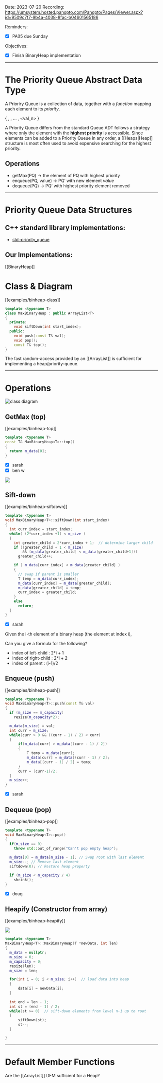 

Date: 2023-07-20
Recording: https://umsystem.hosted.panopto.com/Panopto/Pages/Viewer.aspx?id=9509c7f7-9b4a-4038-8fac-b04601565186

Reminders:
* [x] PA05 due Sunday

Objectives:
* [x] Finish BinaryHeap implementation

---


# The Priority Queue Abstract Data Type

A Prioriry Queue is a collection of data, together with a _function_ mapping each element to its _priority_.

{ <val1>, <val2>, ... , <val_n> }

A Priority Queue differs from the standard Queue ADT follows a strategy where only the element with the **highest priority** is accessible. Since elements can be added to a Priority Queue in any order, a [[Heaps|Heap]] structure is most often used to avoid expensive searching for the highest priority.

## Operations

* getMax(PQ) -> the element of PQ with highest priority
* enqueue(PQ, value) -> PQ’ with new element _value_
* dequeue(PQ) -> PQ’ with highest priority element removed


---


# Priority Queue Data Structures

## C++ standard library implementations:
  * [std::priority_queue](https://en.cppreference.com/w/cpp/container/priority_queue)

## Our Implementations:

[[BinaryHeap]]

# Class & Diagram

[[examples/binheap-class]]
<!-- #include [[examples/binheap-class]] -->
```c++
template <typename T>
class MaxBinaryHeap : public ArrayList<T>
{
  private:
    void siftDown(int start_index);
  public:
    void push(const T& val);
    void pop();
    const T& top();
}
```
<!-- /include -->


The fast random-access provided by an [[ArrayList]] is sufficient for implementing a heap/priority-queue.

---
# Operations

![class diagram](arraylist-diagram.png)

## GetMax (top)
[[examples/binheap-top]]
<!-- #include [[examples/binheap-top]] -->
```c++
template <typename T>
const T& MaxBinaryHeap<T>::top()
{
  return m_data[0];
}
```
<!-- /include -->

* [x] sarah
* [x] ben w

![](img/tree4.png)

## Sift-down
[[examples/binheap-siftdown]]
<!-- #include [[examples/binheap-siftdown]] -->
```c++
template <typename T>
void MaxBinaryHeap<T>::siftDown(int start_index)
{
  int curr_index = start_index;
  while( (2*curr_index +1) < m_size )  
  {
    int greater_child = 2*curr_index + 1;  // determine larger child
    if ((greater_child + 1 < m_size) 
        && (m_data[greater_child] < m_data[greater_child+1]))
      greater_child++;

    if ( m_data[curr_index] < m_data[greater_child] )
    {
      // swap if parent is smaller
      T temp = m_data[curr_index];
      m_data[curr_index] = m_data[greater_child];
      m_data[greater_child] = temp;
      curr_index = greater_child;
    }
    else
      return;
  }
}
```
<!-- /include -->

* [x] sarah

Given the i-th element of a binary heap (the element at index i),

Can you give a formula for the following?

  *  index of left-child : 2*i + 1
  *  index of right-child : 2*i + 2
  *  index of parent : (i-1)/2


## Enqueue (push)
[[examples/binheap-push]]
<!-- #include [[examples/binheap-push]] -->
```c++
template <typename T>
void MaxBinaryHeap<T>::push(const T& val)
{
  if (m_size == m_capacity)
    resize(m_capacity*2);

  m_data[m_size] = val;
  int curr = m_size;
  while(curr > 0 && ((curr - 1) / 2) < curr)
  {
      if(m_data[curr] > m_data[(curr - 1) / 2])
      {
          T temp = m_data[curr];
          m_data[curr] = m_data[(curr - 1) / 2];
          m_data[(curr - 1) / 2] = temp;
      }
      curr = (curr-1)/2;
  }
  m_size++;
}
```
<!-- /include -->

* [x] sarah

## Dequeue (pop)
[[examples/binheap-pop]]
<!-- #include [[examples/binheap-pop]] -->
```c++
template <typename T>
void MaxBinaryHeap<T>::pop()
{
  if(m_size == 0)
    throw std::out_of_range("Can't pop empty heap");
  
  m_data[0] = m_data[m_size - 1]; // Swap root with last element
  m_size--; // Remove last element
  siftdown(0); // Restore heap property

  if (m_size < m_capacity / 4)
    shrink();
}
```
<!-- /include -->


* [x] doug

## Heapify (Constructor from array)
[[examples/binheap-heapify]]

![](img/tree3.png)
<!-- #include [[examples/binheap-heapify]] -->
```c++
template <typename T>
MaxBinaryHeap<T>::MaxBinaryHeap(T *newData, int len)
{
  m_data = nullptr;
  m_size = 0;
  m_capacity = 0;
  resize(len);
  m_size = len;

  for(int i = 0; i < m_size; i++)  // load data into heap
  {
      data[i] = newData[i];
  }
  
  int end = len - 1;
  int st = (end - 1) / 2;
  while(st >= 0)  // sift-down elements from level n-1 up to root
  {
      siftDown(st);
      st--;
  }

}
```
<!-- /include -->

---
# Default Member Functions

Are the [[ArrayList]] DFM sufficient for a Heap?

